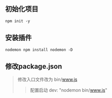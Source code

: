 ## 初始化项目 
    npm init -y

## 安装插件
    nodemon npm install nodemon -D

## 修改package.json
>修改入口文件改为 bin/www.js
>>配置启动 dev: "nodemon bin/www.js"